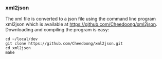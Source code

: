 
### xml2json

The xml file is converted to a json file using the command line program xml2json which is available at https://github.com/Cheedoong/xml2json. Downloading and compiling the program is easy:

```
cd ~/local/dev
git clone https://github.com/Cheedoong/xml2json.git
cd xml2json
make
```